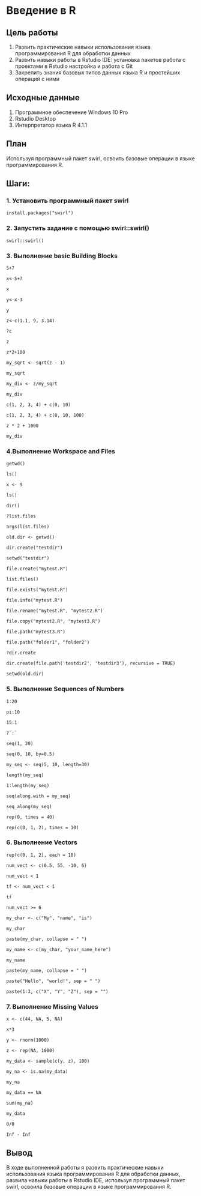 # Введение в R

## Цель работы

1.  Развить практические навыки использования языка программирования R для обработки данных
2.  Развить навыки работы в Rstudio IDE: установка пакетов работа с проектами в Rstudio настройка и работа с Git
3.  Закрепить знания базовых типов данных языка R и простейших операций с ними

## Исходные данные

1.  Программное обеспечение Windows 10 Pro
2.  Rstudio Desktop
3.  Интерпретатор языка R 4.1.1

## План

Используя программный пакет swirl, освоить базовые операции в языке программирования R.

## Шаги:

### 1. Установить программный пакет swirl

```{r}
install.packages("swirl")
```
### 2. Запустить задание с помощью swirl::swirl()

```{r}
swirl::swirl()
```

### 3. Выполнение basic Building Blocks

```{r}
5+7
```
```{r}
x<-5+7
```
```{r}
x
```
```{r}
y<-x-3
```
```{r}
y
```
```{r}
z<-c(1.1, 9, 3.14)
```
```{r}
?c
```
```{r}
z
```
```{r}
z*2+100
```
```{r}
my_sqrt <- sqrt(z - 1)
```
```{r}
my_sqrt
```
```{r}
my_div <- z/my_sqrt
```
```{r}
my_div
```
```{r}
c(1, 2, 3, 4) + c(0, 10)
```
```{r}
c(1, 2, 3, 4) + c(0, 10, 100)
```
```{r}
z * 2 + 1000
```
```{r}
my_div
```
### 4.Выполнение Workspace and Files

```{r}
getwd()
```
```{r}
ls()
```
```{r}
x <- 9
```
```{r}
ls()
```
```{r}
dir()
```
```{r}
?list.files
```
```{r}
args(list.files)
```
```{r}
old.dir <- getwd()
```
```{r}
dir.create("testdir")
```
```{r}
setwd("testdir")
```
```{r}
file.create("mytest.R")
```
```{r}
list.files()
```
```{r}
file.exists("mytest.R")
```
```{r}
file.info("mytest.R")
```
```{r}
file.rename("mytest.R", "mytest2.R")
```
```{r}
file.copy("mytest2.R", "mytest3.R")
```
```{r}
file.path("mytest3.R")
```
```{r}
file.path("folder1", "folder2")
```
```{r}
?dir.create
```
```{r}
dir.create(file.path('testdir2', 'testdir3'), recursive = TRUE)
```
```{r}
setwd(old.dir)
```
### 5. Выполнение Sequences of Numbers
```{r}
1:20
```

```{r}
pi:10
```
```{r}
15:1
```
```{r}
?`:`
```
```{r}
seq(1, 20)
```
```{r}
seq(0, 10, by=0.5) 
```
```{r}
my_seq <- seq(5, 10, length=30)
```


```{r}
length(my_seq)
```
```{r}
1:length(my_seq)
```
```{r}
seq(along.with = my_seq)
```
```{r}
seq_along(my_seq)
```
```{r}
rep(0, times = 40)
```
```{r}
rep(c(0, 1, 2), times = 10)
```

### 6. Выполнение Vectors

```{r}
rep(c(0, 1, 2), each = 10)
```
```{r}
num_vect <- c(0.5, 55, -10, 6)
```
```{r}
num_vect < 1
```
```{r}
tf <- num_vect < 1
```
```{r}
tf
```
```{r}
num_vect >= 6
```
```{r}
my_char <- c("My", "name", "is")
```
```{r}
my_char
```
```{r}
paste(my_char, collapse = " ")
```
```{r}
my_name <- c(my_char, "your_name_here")
```
```{r}
my_name
```
```{r}
paste(my_name, collapse = " ")
```
```{r}
paste("Hello", "world!", sep = " ")
```
```{r}
paste(1:3, c("X", "Y", "Z"), sep = "")
```
### 7. Выполнение Missing Values

```{r}
x <- c(44, NA, 5, NA)
```
```{r}
x*3
```
```{r}
y <- rnorm(1000)
```
```{r}
z <- rep(NA, 1000)
```
```{r}
my_data <- sample(c(y, z), 100)
```
```{r}
my_na <- is.na(my_data)
```
```{r}
my_na
```
```{r}
my_data == NA
```
```{r}
sum(my_na)
```
```{r}
my_data
```
```{r}
0/0
```
```{r}
Inf - Inf
```
## Вывод

В ходе выполненной работы я развить практические навыки использования языка программирования R для обработки данных, развила навыки работы в Rstudio IDE, используя программный пакет swirl, освоила базовые операции в языке программирования R.
